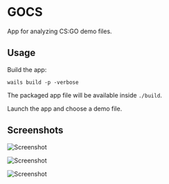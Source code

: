 # GOCS
App for analyzing CS:GO demo files.

## Usage
Build the app:
```
wails build -p -verbose
```
The packaged app file will be available inside `./build`.

Launch the app and choose a demo file.

## Screenshots
![Screenshot](https://raw.githubusercontent.com/AbhilashJN/gocs-w/master/screenshots/screenshots/ss1.png)

![Screenshot](https://raw.githubusercontent.com/AbhilashJN/gocs-w/master/screenshots/screenshots/ss2.png)

![Screenshot](https://raw.githubusercontent.com/AbhilashJN/gocs-w/master/screenshots/screenshots/ss3.png)
